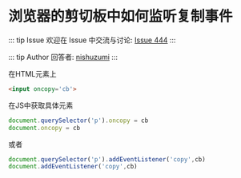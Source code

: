 # 浏览器的剪切板中如何监听复制事件



::: tip Issue 
 欢迎在 Issue 中交流与讨论: [Issue 444](https://github.com/shfshanyue/Daily-Question/issues/444) 
:::

::: tip Author 
回答者: [nishuzumi](https://github.com/nishuzumi) 
:::

在HTML元素上
```html
<input oncopy='cb'>
```
在JS中获取具体元素
```js
document.querySelector('p').oncopy = cb
document.oncopy = cb
```
或者
```js
document.querySelector('p').addEventListener('copy',cb)
document.addEventListener('copy',cb)
```